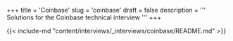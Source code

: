 +++
title = 'Coinbase'
slug = 'coinbase'
draft = false
description =  '''
Solutions for the Coinbase technical interview
'''
+++

{{< include-md "content/interviews/_interviews/coinbase/README.md" >}}
